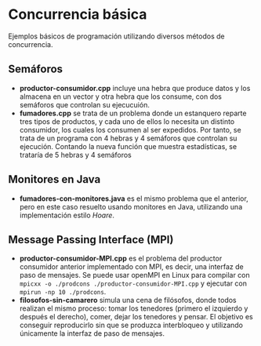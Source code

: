 # Concurrencia básica
Ejemplos básicos de programación utilizando diversos métodos de concurrencia.

## Semáforos
 - **productor-consumidor.cpp** incluye una hebra que produce datos y los almacena en un vector y otra hebra que los consume, con dos semáforos que controlan su ejecucuión.
 - **fumadores.cpp** se trata de un problema donde un estanquero reparte tres tipos de productos, y cada uno de ellos
 lo necesita un distinto consumidor, los cuales los consumen al ser expedidos. Por tanto, se trata de un programa
 con 4 hebras y 4 semáforos que controlan su ejecución. Contando la nueva función que muestra estadísticas, se
 trataría de 5 hebras y 4 semáforos

## Monitores en Java
 - **fumadores-con-monitores.java** es el mismo problema que el anterior, pero en este caso resuelto usando monitores en Java, utilizando una implementación estilo *Hoare*.

## Message Passing Interface (MPI)
 - **productor-consumidor-MPI.cpp** es el problema del productor consumidor anterior implementado con MPI, es decir, una interfaz de paso de mensajes. Se puede usar openMPI en Linux para compilar con `mpicxx -o ./prodcons ./productor-consumidor-MPI.cpp` y ejecutar con `mpirun -np 10 ./prodcons`.
 - **filosofos-sin-camarero** simula una cena de filósofos, donde todos realizan el mismo proceso: tomar los tenedores (primero el izquierdo y después el derecho), comer, dejar los tenedores y pensar. El objetivo es conseguir reproducirlo sin que se produzca interbloqueo y utilizando únicamente la interfaz de paso de mensajes.
